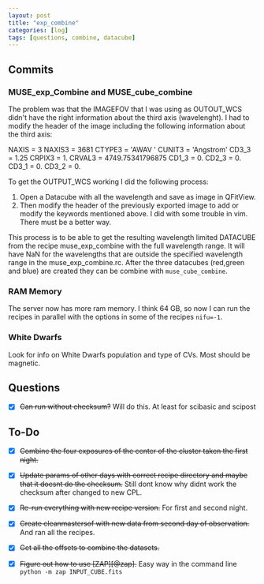 ```yaml
---
layout: post
title: "exp_combine"
categories: [log]
tags: [questions, combine, datacube]
---
```



## Commits

### MUSE_exp_Combine and MUSE_cube_combine

The problem was that the IMAGEFOV that I was using as OUTOUT_WCS didn't have the right information about the third axis (wavelenght). I had to modify the header of the image including the following information about the third axis:

NAXIS   =                    3
NAXIS3  =                 3681
CTYPE3  = 'AWAV    '
CUNIT3  = 'Angstrom'
CD3_3   =                 1.25
CRPIX3  =                   1.
CRVAL3  =     4749.75341796875
CD1_3   =                   0.
CD2_3   =                   0.
CD3_1   =                   0.
CD3_2   =                   0.

To get the OUTPUT_WCS working I did the following process:

1. Open a Datacube with all the wavelength and save as image in QFitView. 
2. Then modify the header of the previously exported image to add or modify the keywords mentioned above. I did with some trouble in vim. There must be a better way. 

This process is to be able to get the resulting wavelength limited DATACUBE from the recipe muse_exp_combine with the full wavelength range. It will have NaN for the wavelengths that are outside the specified wavelength range in the muse_exp_combine.rc. After the three datacubes (red,green and blue) are created they can be combine with `muse_cube_combine`.


### RAM Memory

The server now has more ram memory. I think 64 GB, so now I can run the recipes in parallel with the options in some of the recipes `nifu=-1`.


### White Dwarfs

Look for info on White Dwarfs population and type of CVs. Most should be magnetic.  



##  Questions
- [x] ~~Can run without checksum?~~ Will do this. At least for scibasic and scipost



## To-Do
- [x] ~~Combine the four exposures of the center of the cluster taken the first night.~~ 
- [x]  ~~Update params of other days with correct recipe directory and maybe that it doesnt do the checksum.~~ Still dont know why didnt work the checksum after changed to new CPL. 
- [x] ~~Re-run everything with new recipe version.~~ For first and second night. 
- [x] ~~Create cleanmastersof with new data from second day of observation.~~ And ran all the recipes. 
- [x] ~~Get all the offsets to combine the datasets.~~ 
- [x] ~~Figure out how to use [ZAP][@zap].~~ Easy way in the command line `python -m zap INPUT_CUBE.fits`

